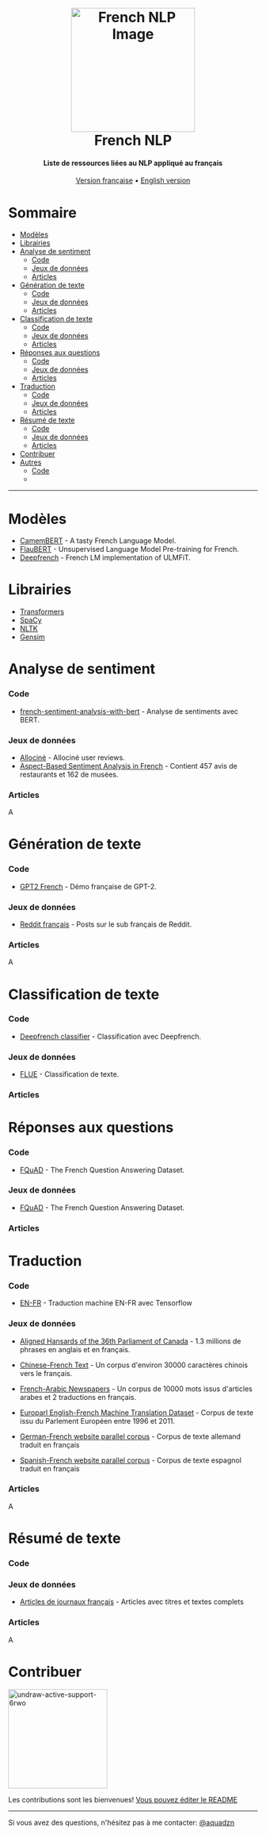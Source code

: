 
<h1 align="center">
  <br>
  <a href="https://undraw.co/illustrations" target="_blank">
    <img src="https://i.ibb.co/hZTHw82/undraw-chat-1wo5.png" alt="French NLP Image" width="250">
  </a>
  <br>
  French NLP
  <br>
</h1>

<h4 align="center">Liste de ressources liées au NLP appliqué au français
</h4>

<p align="center">
  <a href="https://github.com/french-ai/french-nlp/">Version française</a>
  •
  <a href="https://github.com/french-ai/french-nlp/master/README-EN.md">English version</a>
</p>


# Sommaire

- [Modèles](#modèles)
- [Librairies](#librairies)
- [Analyse de sentiment](#analyse-de-sentiment)
  - [Code](#code)
  - [Jeux de données](#jeux-de-données)
  - [Articles](#articles)
- [Génération de texte](#génération-de-texte)
  - [Code](#code)
  - [Jeux de données](#jeux-de-données)
  - [Articles](#articles)
- [Classification de texte](#classification)
  - [Code](#code)
  - [Jeux de données](#jeux-de-données)
  - [Articles](#articles)
- [Réponses aux questions](#réponses-aux-questions)
  - [Code](#code)
  - [Jeux de données](#jeux-de-données)
  - [Articles](#articles)
- [Traduction](#traduction)
  - [Code](#code)
  - [Jeux de données](#jeux-de-données)
  - [Articles](#articles)
- [Résumé de texte](#résumé-de-texte)
  - [Code](#code)
  - [Jeux de données](#jeux-de-données)
  - [Articles](#articles)
- [Contribuer](#contribuer)
- [Autres](#autres)
  - [Code](#code)
  - 

---

# Modèles

* [CamemBERT](https://camembert-model.fr/) - A tasty French Language Model.
* [FlauBERT](https://github.com/getalp/Flaubert) - Unsupervised Language Model Pre-training for French.
* [Deepfrench](https://github.com/tchambon/deepfrench) - French LM implementation of ULMFiT.

# Librairies

* [Transformers](https://github.com/huggingface/transformers)
* [SpaCy](https://spacy.io/models/fr)
* [NLTK](https://www.nltk.org/)
* [Gensim](https://radimrehurek.com/gensim/)

# Analyse de sentiment

### Code

* [french-sentiment-analysis-with-bert](https://github.com/TheophileBlard/french-sentiment-analysis-with-bert) - Analyse de sentiments avec BERT.

### Jeux de données

* [Allociné](https://github.com/TheophileBlard/french-sentiment-analysis-with-bert) - Allociné user reviews.
* [Aspect-Based Sentiment Analysis in French](http://www.lrec-conf.org/proceedings/lrec2016/summaries/61.html) - Contient 457 avis de restaurants et 162 de musées.

### Articles

A

# Génération de texte

### Code

* [GPT2 French](https://github.com/aquadzn/gpt2-french) - Démo française de GPT-2.

### Jeux de données

* [Reddit français](https://www.kaggle.com/breandan/french-reddit-discussion) - Posts sur le sub français de Reddit.

### Articles

A

# Classification de texte

### Code

* [Deepfrench classifier](https://github.com/tchambon/deepfrench/blob/master/ULMFit%20Classifier%20example.ipynb) - Classification avec Deepfrench.

### Jeux de données

* [FLUE](https://github.com/getalp/Flaubert/tree/master/flue#1-text-classification-cls) - Classification de texte.

### Articles



# Réponses aux questions

### Code

* [FQuAD](https://illuin-tech.github.io/FQuAD-explorer/) - The French Question Answering Dataset.

### Jeux de données

* [FQuAD](https://illuin-tech.github.io/FQuAD-explorer/) - The French Question Answering Dataset.

### Articles



# Traduction

### Code

* [EN-FR](https://github.com/deep-diver/EN-FR-MLT-tensorflow) - Traduction machine EN-FR avec Tensorflow

### Jeux de données

* [Aligned Hansards of the 36th Parliament of Canada](https://www.isi.edu/natural-language/download/hansard/) - 1.3 millions de phrases en anglais et en français.

* [Chinese-French Text](https://catalog.ldc.upenn.edu/LDC2018T17) - Un corpus d'environ 30000 caractères chinois vers le français.

* [French-Arabic Newspapers](http://catalog.elra.info/en-us/repository/browse/ELRA-W0100/) - Un corpus de 10000 mots issus d'articles arabes et 2 traductions en français.

* [Europarl English-French Machine Translation Dataset](https://datarepository.wolframcloud.com/resources/Europarl-English-French-Machine-Translation-Dataset-V7) - Corpus de texte issu du Parlement Européen entre 1996 et 2011.

* [German-French website parallel corpus](https://data.europa.eu/euodp/en/data/dataset/elrc_42) - Corpus de texte allemand traduit en français

* [Spanish-French website parallel corpus](https://data.europa.eu/euodp/en/data/dataset/elrc_338) - Corpus de texte espagnol traduit en français

### Articles

A

# Résumé de texte

### Code



### Jeux de données

* [Articles de journaux français](https://webhose.io/free-datasets/french-news-articles/) - Articles avec titres et textes complets

### Articles

A

# Contribuer

<a href="https://ibb.co/j8Ctnkv"><img src="https://i.ibb.co/GdZmzQv/undraw-active-support-6rwo.png" alt="undraw-active-support-6rwo" width="200"></a>

Les contributions sont les bienvenues!
[Vous pouvez éditer le README](https://github.com/french-ai/french-nlp/edit/master/README.md)

- - -

Si vous avez des questions, n'hésitez pas à me contacter: [@aquadzn](https://github.com/aquadzn)
